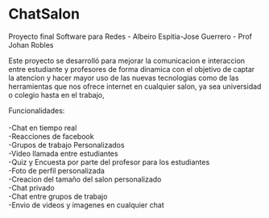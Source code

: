 # ChatSalon
Proyecto final Software para Redes - Albeiro Espitia-Jose Guerrero - Prof Johan Robles

Este proyecto se desarrolló para mejorar la comunicacion e interaccion entre estudiante y profesores de forma dinamica con el objetivo de captar la atencion y hacer mayor uso de las nuevas tecnologias como de las herramientas que nos ofrece internet en cualquier salon, ya sea universidad o colegio hasta en el trabajo,



Funcionalidades:
<br />
<br />
-Chat en tiempo real
<br />
-Reacciones de facebook
<br />
-Grupos de trabajo Personalizados
<br />
-Video llamada entre estudiantes
<br />
-Quiz y Encuesta por parte del profesor para los estudiantes
<br />
-Foto de perfil personalizada
<br />
-Creacion del tamaño del salon personalizado
<br />
-Chat privado
<br />
-Chat entre grupos de trabajo
<br />
-Envio de videos y imagenes en cualquier chat
